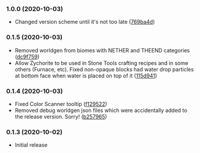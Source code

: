 ### 1.0.0 (2020-10-03)

* Changed version scheme until it's not too late ([769ba4d](https://github.com/nikita488/ZYCraft/commit/769ba4dab8c7b9ffcdc4cbbb5c920e58486bde2b))

### 0.1.5 (2020-10-03)

* Removed worldgen from biomes with NETHER and THEEND categories ([dc9f759](https://github.com/nikita488/ZYCraft/commit/dc9f759c439bdfd6ca329e1df5fff45e83d3e557))
* Allow Zychorite to be used in Stone Tools crafting recipes and in some others (Furnace, etc). Fixed non-opaque blocks had water drop particles at bottom face when water is placed on top of it ([115d941](https://github.com/nikita488/ZYCraft/commit/115d941404e24865f25891c7090e3f4e4b50c7b8))

### 0.1.4 (2020-10-03)

* Fixed Color Scanner tooltip ([f129522](https://github.com/nikita488/ZYCraft/commit/f12952205296a4529c1d4308d6ddd0aabb46f1cb))
* Removed debug worldgen json files which were accidentally added to the release version. Sorry! ([b257965](https://github.com/nikita488/ZYCraft/commit/b25796588cd5380625ac8e0ab0287fb0c7541910))

### 0.1.3 (2020-10-02)

* Initial release

